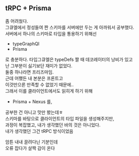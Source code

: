 ## tRPC + Prisma

좀 어려웠다.  
그큐엘에서 정성들여 짠 스키마를 서버에만 두는 게 아까워서 공부했다.  
서버에서 하나의 스키마로 타입을 통용하기 위해선  
- typeGraphQl 
- Prisma  

로 충분하다.
타입그큐엘은 typeDefs 짤 때 데코레이터의 낭비가 있고  
난 그부분이 싫기보단 재미가 없었다.  
둘중 하나라면 프리즈마임.  
근데 어쨌든 내 본분은 프론트고  
이것만으론 만족할 수 없었기 때문에..  
그래서 이를 클라이언트에서도 읽히게 하기 위해  
- Prisma + Nexus 를,  

공부한 건 아니고 맛만 봤는데ㅎ  
스키마를 바탕으로 클라이언트의 타입 파일을 생성해주지만,  
과정이 복잡했고, 내가 생각했던 바의 것은 아니었다.  
내가 생각했던 그건 tRPC 방식이었음  

암튼 내내 끌려다닌 기분인데  
오류 잡다가 살짝 감이 온다  